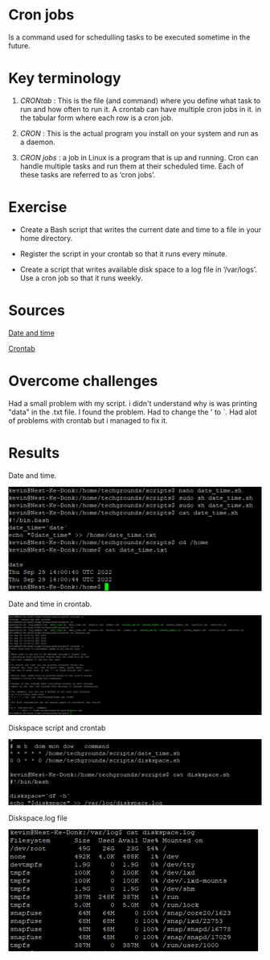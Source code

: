 # Cron jobs

Is a command used for schedulling tasks to be executed sometime in the future.

# Key terminology


1. *CRONtab* : This is the file (and command) where you define what task to run and how often to run it.
 A crontab can have multiple cron jobs in it. in the tabular form where each row is a cron job.

2. *CRON* : This is the actual program you install on your system and run as a daemon.

3. *CRON jobs* : a job in Linux is a program that is up and running. 
Cron can handle multiple tasks and run them at their scheduled time. 
Each of these tasks are referred to as ‘cron jobs’.

# Exercise

* Create a Bash script that writes the current date and time to a file in your home directory.

* Register the script in your crontab so that it runs every minute.

* Create a script that writes available disk space to a log file in ‘/var/logs’. Use a cron job so that it runs weekly.


# Sources

[Date and time](https://tecadmin.net/get-current-date-and-time-in-bash/)

[Crontab](https://linuxhint.com/run_cron_job_every_minute/)

# Overcome challenges

Had a small problem with my script. i didn't understand why is was printing "data" in the .txt file. I found the problem. Had to change the ' to `. Had alot of problems with crontab but i managed to fix it.

# Results

Date and time.

![Date and time.](https://github.com/Techgrounds-Cloud-9/cloud-9-KevinDonk0/blob/main/00_includes/LNX/LNX-08-00.PNG)

Date and time in crontab.

![Date and time in crontab.](https://github.com/Techgrounds-Cloud-9/cloud-9-KevinDonk0/blob/main/00_includes/LNX/LNX-08-01.PNG)

Diskspace script and crontab

![Diskspace script and crontab](https://github.com/Techgrounds-Cloud-9/cloud-9-KevinDonk0/blob/main/00_includes/LNX/LNX-08-02.PNG)

Diskspace.log file

![Diskspace.log file](https://github.com/Techgrounds-Cloud-9/cloud-9-KevinDonk0/blob/main/00_includes/LNX/LNX-08-03.PNG)

